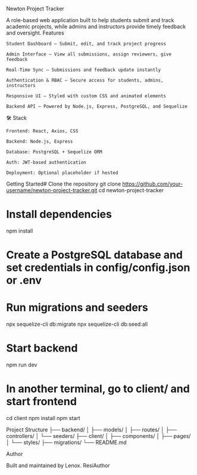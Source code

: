 Newton Project Tracker

A role-based web application built to help students submit and track academic projects, while admins and instructors provide timely feedback and oversight.
 Features

    Student Dashboard — Submit, edit, and track project progress

    Admin Interface — View all submissions, assign reviewers, give feedback

    Real-Time Sync — Submissions and feedback update instantly

    Authentication & RBAC — Secure access for students, admins, instructors

    Responsive UI — Styled with custom CSS and animated elements

    Backend API — Powered by Node.js, Express, PostgreSQL, and Sequelize

🛠️ Stack

    Frontend: React, Axios, CSS

    Backend: Node.js, Express

    Database: PostgreSQL + Sequelize ORM

    Auth: JWT-based authentication

    Deployment: Optional placeholder if hosted

Getting Started# 
      Clone the repository
git clone https://github.com/your-username/newton-project-tracker.git
cd newton-project-tracker

# Install dependencies
npm install

# Create a PostgreSQL database and set credentials in config/config.json or .env

# Run migrations and seeders
npx sequelize-cli db:migrate
npx sequelize-cli db:seed:all

# Start backend
npm run dev

# In another terminal, go to client/ and start frontend
cd client
npm install
npm start

Project Structure
├── backend/
│   ├── models/
│   ├── routes/
│   ├── controllers/
│   └── seeders/
├── client/
│   ├── components/
│   ├── pages/
│   └── styles/
├── migrations/
└── README.md

Author

Built and maintained by Lenox. ResiAuthor
